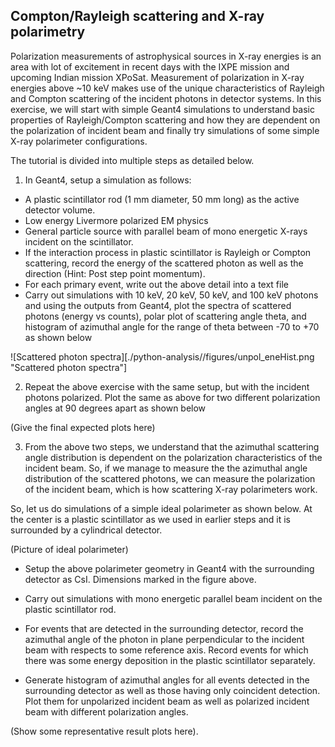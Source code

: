Compton/Rayleigh scattering and X-ray polarimetry
--------------------------------------------------

Polarization measurements of astrophysical sources in X-ray energies is an
area with lot of excitement in recent days with the IXPE mission and
upcoming Indian mission XPoSat. Measurement of polarization in X-ray
energies above ~10 keV makes use of the unique characteristics of Rayleigh
and Compton scattering of the incident photons in detector systems. In
this exercise, we will start with simple Geant4 simulations to understand
basic properties of Rayleigh/Compton scattering and how they are dependent
on the polarization of incident beam and finally try simulations of some
simple X-ray polarimeter configurations.

The tutorial is divided into multiple steps as detailed below.

1) In Geant4, setup a simulation as follows:

  - A plastic scintillator rod (1 mm diameter, 50 mm long) as the active
detector volume.
  - Low energy Livermore polarized EM physics
  - General particle source with parallel beam of mono energetic X-rays
incident on the scintillator.
  - If the interaction process in plastic scintillator is Rayleigh or
Compton scattering, record the energy of the scattered photon as well as
the direction (Hint: Post step point momentum).
  - For each primary event, write out the above detail into a text file
  - Carry out simulations with 10 keV, 20 keV, 50 keV, and 100 keV photons
and using the outputs from Geant4, plot the spectra of scattered photons
(energy vs counts), polar plot of scattering angle theta, and histogram
of azimuthal angle for the range of theta between -70 to +70 as shown
below

![Scattered photon spectra][./python-analysis//figures/unpol_eneHist.png "Scattered photon spectra"]

2) Repeat the above exercise with the same setup, but with the incident
photons polarized. Plot the same as above for two different polarization
angles at 90 degrees apart as shown below

(Give the final expected plots here)

3) From the above two steps, we understand that the azimuthal scattering
angle distribution is dependent on the polarization characteristics of the
incident beam. So, if we manage to measure the the azimuthal angle
distribution of the scattered photons, we can measure the polarization of
the incident beam, which is how scattering X-ray polarimeters work.

So, let us do simulations of a simple ideal polarimeter as shown below. At
the center is a plastic scintillator as we used in earlier steps and it is
surrounded by a cylindrical detector.

(Picture of ideal polarimeter)

- Setup the above polarimeter geometry in Geant4 with the surrounding
detector as CsI. Dimensions marked in the figure above.

- Carry out simulations with mono energetic parallel beam incident on the
plastic scintillator rod.

- For events that are detected in the surrounding detector, record the
azimuthal angle of the photon in plane perpendicular to the incident beam
with respects to some reference axis. Record events for which there was
some energy deposition in the plastic scintillator separately.

- Generate histogram of azimuthal angles for all events detected in the
surrounding detector as well as those having only coincident detection.
Plot them for unpolarized incident beam as well as polarized incident beam
with different polarization angles.

(Show some representative result plots here).
